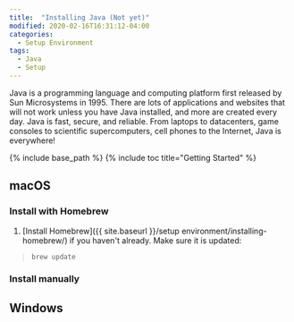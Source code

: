```yaml
---
title:  "Installing Java (Not yet)"
modified: 2020-02-16T16:31:12-04:00
categories: 
  - Setup Environment
tags:
  - Java
  - Setup
---
```


Java is a programming language and computing platform first released by Sun Microsystems in 1995. There are lots of applications and websites that will not work unless you have Java installed, and more are created every day. Java is fast, secure, and reliable. From laptops to datacenters, game consoles to scientific supercomputers, cell phones to the Internet, Java is everywhere!

{% include base_path %}
{% include toc title="Getting Started" %}

## macOS
### Install with Homebrew
1. [Install Homebrew]({{ site.baseurl }}/setup environment/installing-homebrew/) if you haven't already. 
Make sure it is updated:
> `brew update`

### Install manually

## Windows

